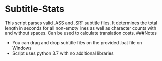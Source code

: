 # Subtitle-Stats
This script parses valid .ASS and .SRT subtitle files. It determines the total length in seconds for all non-empty lines as well as character counts with and without spaces. Can be used to calculate translation costs.
###Notes
- You can drag and drop subtitle files on the provided .bat file on Windows
- Script uses python 3.7 with no additional libraries
